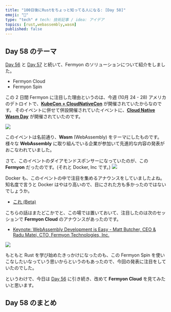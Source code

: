 ```yaml
---
title: "100日後にRustをちょっと知ってる人になる: [Day 58]"
emoji: "🦀"
type: "tech" # tech: 技術記事 / idea: アイデア
topics: [rust,webassembly,wasm]
published: false
---
```

## Day 58 のテーマ

[Day 56](https://zenn.dev/shinyay/articles/hello-rust-day056) と [Day 57](https://zenn.dev/shinyay/articles/hello-rust-day056) と続いて、Fermyon のソリューションについて紹介をしました。

- Fermyon Cloud
- Fermyon Spin

この 2 日間 Fermyon に注目した理由というのは、今週 (10月 24 - 28) アメリカのデトロイトで、**[KubeCon + CloudNativeCon](https://events.linuxfoundation.org/kubecon-cloudnativecon-north-america/)** が開催されていたからなのです。
そのイベントに併せて併設開催されていたイベントに、**[Cloud Native Wasm Day](https://events.linuxfoundation.org/cloud-native-wasm-day-north-america/)** が開催されていたのです。

![](https://storage.googleapis.com/zenn-user-upload/c9e07391e9a0-20221028.png)

このイベントは名前通り、**Wasm** (WebAssembly) をテーマにしたものです。様々な **WebAssembly** に取り組んでいる企業が参加いて先進的な内容の発表がおこなわれていました。

さて、このイベントのダイアモンドスポンサーになっていたのが、この **Fermyon** だったのです。(それと Docker, Inc です。)
![](https://storage.googleapis.com/zenn-user-upload/f5480f842019-20221028.png)

Docker も、このイベントの中で注目を集めるアナウンスをしていましたよね。知名度で言うと Docker はやはり高いので、目にされた方も多かったのではないでしょうか。

- [これ (Beta)](https://docs.docker.com/desktop/wasm/)

こちらの話はまたどこかでと、この場では置いておいて、注目したのは次のセッションで **Fermyon Cloud** のアナウンスがあったのです。

- [Keynote: WebAssembly Development is Easy - Matt Butcher, CEO & Radu Matei, CTO, Fermyon Technologies, Inc.](https://cloudnativewasmdayna22.sched.com/event/1AUDA/keynote-webassembly-development-is-easy-matt-butcher-ceo-radu-matei-cto-fermyon-technologies-inc?iframe=no&w=100%&sidebar=yes&bg=no)

![](https://storage.googleapis.com/zenn-user-upload/c4bc9ea08840-20221028.png)

もともと Rust を学び始めたきっかけになったのも、この Fermyon Spin を使いこなしたいなっていう思いからというのもあったので、今回の発表に注目をしていたのでした。

というわけで、今日は [Day 56](https://zenn.dev/shinyay/articles/hello-rust-day056) に引き続き、改めて **Fermyon Cloud** を見てみたいと思います。



## Day 58 のまとめ
